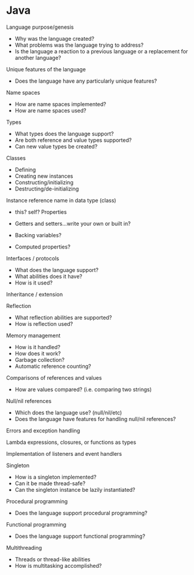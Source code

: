 # Java

Language purpose/genesis

* Why was the language created?
* What problems was the language trying to address?
* Is the language a reaction to a previous language or a replacement for another language?

Unique features of the language

* Does the language have any particularly unique features?

Name spaces

* How are name spaces implemented?
* How are name spaces used?

Types

* What types does the language support?
* Are both reference and value types supported?
* Can new value types be created?

Classes

* Defining
* Creating new instances
* Constructing/initializing
* Destructing/de-initializing

Instance reference name in data type (class)

* this? self?
Properties

* Getters and setters…write your own or built in?
* Backing variables?
* Computed properties?

Interfaces / protocols

* What does the language support?
* What abilities does it have?
* How is it used?

Inheritance / extension

Reflection

* What reflection abilities are supported?
* How is reflection used?

Memory management

* How is it handled?
* How does it work?
* Garbage collection?
* Automatic reference counting?

Comparisons of references and values

* How are values compared? (i.e. comparing two strings)

Null/nil references

* Which does the language use? (null/nil/etc)
* Does the language have features for handling null/nil references?

Errors and exception handling

Lambda expressions, closures, or functions as types

Implementation of listeners and event handlers

Singleton

* How is a singleton implemented?
* Can it be made thread-safe?
* Can the singleton instance be lazily instantiated?

Procedural programming

* Does the language support procedural programming?

Functional programming

* Does the language support functional programming?

Multithreading

* Threads or thread-like abilities
* How is multitasking accomplished?

